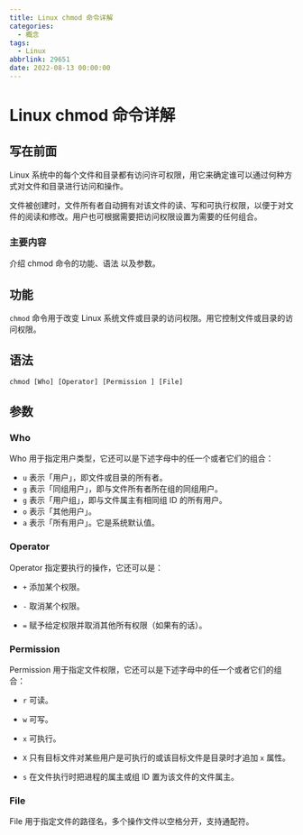 ```yaml
---
title: Linux chmod 命令详解
categories:
  - 概念
tags:
  - Linux
abbrlink: 29651
date: 2022-08-13 00:00:00
---
```


# Linux chmod 命令详解

## 写在前面

Linux 系统中的每个文件和目录都有访问许可权限，用它来确定谁可以通过何种方式对文件和目录进行访问和操作。

文件被创建时，文件所有者自动拥有对该文件的读、写和可执行权限，以便于对文件的阅读和修改。用户也可根据需要把访问权限设置为需要的任何组合。

### 主要内容

介绍 chmod 命令的功能、语法 以及参数。

## 功能

`chmod` 命令用于改变 Linux 系统文件或目录的访问权限。用它控制文件或目录的访问权限。

## 语法

`chmod [Who] [Operator] [Permission ] [File]`

## 参数

### Who

Who 用于指定用户类型，它还可以是下述字母中的任一个或者它们的组合：

- `u` 表示「用户」，即文件或目录的所有者。
- `g` 表示「同组用户」，即与文件所有者所在组的同组用户。
- `g` 表示「用户组」，即与文件属主有相同组 ID 的所有用户。
- `o` 表示「其他用户」。
- `a` 表示「所有用户」。它是系统默认值。

### Operator

Operator 指定要执行的操作，它还可以是：

- `+` 添加某个权限。

- `-` 取消某个权限。

- `=` 赋予给定权限并取消其他所有权限（如果有的话）。

### Permission

Permission 用于指定文件权限，它还可以是下述字母中的任一个或者它们的组合：

- `r` 可读。
- `w` 可写。
- `x` 可执行。

- `X` 只有目标文件对某些用户是可执行的或该目标文件是目录时才追加 `x` 属性。

- `s` 在文件执行时把进程的属主或组 ID 置为该文件的文件属主。

### File

File 用于指定文件的路径名，多个操作文件以空格分开，支持通配符。
